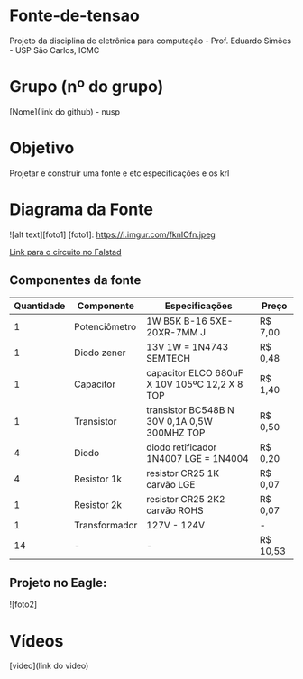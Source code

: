 # Fonte-de-tensao
Projeto da disciplina de eletrônica para computação - Prof. Eduardo Simões - USP São Carlos, ICMC

# Grupo (nº do grupo)
[Nome](link do github) - nusp

# Objetivo
Projetar e construir uma fonte e etc especificações e os krl

# Diagrama da Fonte
![alt text][foto1]
[foto1]: https://i.imgur.com/fknIOfn.jpeg

[Link para o circuito no Falstad](https://tinyurl.com/25gdhbp7)

## Componentes da fonte

|  Quantidade  |  Componente  |  Especificações  |  Preço  |
|---|---|---|---|
| 1 | Potenciômetro | 1W B5K B-16 5XE-20XR-7MM J | R$ 7,00 |
| 1 | Diodo zener | 13V 1W = 1N4743 SEMTECH | R$ 0,48 |
| 1 | Capacitor | capacitor ELCO 680uF X 10V 105ºC 12,2 X 8 TOP | R$ 1,40 |
| 1 | Transistor | transistor BC548B N 30V 0,1A 0,5W 300MHZ TOP | R$ 0,50 |
| 4 | Diodo | diodo retificador 1N4007 LGE = 1N4004 | R$ 0,20 |
| 4 | Resistor 1k | resistor CR25 1K carvão LGE | R$ 0,07 |
| 1 | Resistor 2k | resistor CR25 2K2 carvão ROHS | R$ 0,07 |
| 1 | Transformador | 127V - 124V | - |
| 14 | - | - | R$ 10,53 |

## Projeto no Eagle: 
![foto2]
# Vídeos 
[video](link do video)
